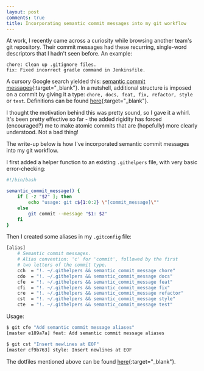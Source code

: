 ```yaml
---
layout: post
comments: true
title: Incorporating semantic commit messages into my git workflow
---
```


At work, I recently came across a curiosity while browsing another team's git repository. Their commit messages had these recurring, single-word descriptors that I hadn't seen before. An example:

```
chore: Clean up .gitignore files.
fix: Fixed incorrect gradle command in Jenkinsfile.
```

A cursory Google search yielded this: [semantic commit messages](https://seesparkbox.com/foundry/semantic_commit_messages){:target="_blank"}. In a nutshell, additional structure is imposed on a commit by giving it a type: `chore, docs, feat, fix, refactor, style` or `test`. Definitions can be found [here](http://karma-runner.github.io/1.0/dev/git-commit-msg.html){:target="_blank"}.

I thought the motivation behind this was pretty sound, so I gave it a whirl. It's been pretty effective so far - the added rigidity has forced (encouraged?) me to make atomic commits that are (hopefully) more clearly understood. Not a bad thing!

The write-up below is how I've incorporated semantic commit messages into my git workflow.

I first added a helper function to an existing `.githelpers` file, with very basic error-checking:

```bash
#!/bin/bash

semantic_commit_message() {
    if [ -z "$2" ]; then
        echo "usage: git c${1:0:2} \"[commit_message]\""
    else
        git commit --message "$1: $2"
    fi
}
```

Then I created some aliases in my `.gitconfig` file:

```bash
[alias]
    # Semantic commit messages.
    # Alias convention: 'c' for 'commit', followed by the first
    # two letters of the commit type.
    cch  = "!. ~/.githelpers && semantic_commit_message chore"
    cdo  = "!. ~/.githelpers && semantic_commit_message docs"
    cfe  = "!. ~/.githelpers && semantic_commit_message feat"
    cfi  = "!. ~/.githelpers && semantic_commit_message fix"
    cre  = "!. ~/.githelpers && semantic_commit_message refactor"
    cst  = "!. ~/.githelpers && semantic_commit_message style"
    cte  = "!. ~/.githelpers && semantic_commit_message test"
```

Usage:

```bash
$ git cfe "Add semantic commit message aliases"
[master e189a7a] feat: Add semantic commit message aliases

$ git cst "Insert newlines at EOF"
[master cf9b763] style: Insert newlines at EOF
```

The dotfiles mentioned above can be found [here](https://github.com/adrianwong/dotfiles){:target="_blank"}.
